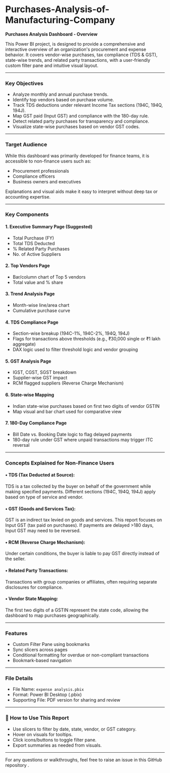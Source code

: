 # Purchases-Analysis-of-Manufacturing-Company

**Purchases Analysis Dashboard - Overview**

This Power BI project, is designed to provide a comprehensive and interactive overview of an organization's procurement and expense behavior. It covers vendor-wise purchases, tax compliance (TDS & GST), state-wise trends, and related party transactions, with a user-friendly custom filter pane and intuitive visual layout.

---

###  Key Objectives
- Analyze monthly and annual purchase trends.
- Identify top vendors based on purchase volume.
- Track TDS deductions under relevant Income Tax sections (194C, 194Q, 194J).
- Map GST paid (Input GST) and compliance with the 180-day rule.
- Detect related party purchases for transparency and compliance.
- Visualize state-wise purchases based on vendor GST codes.

---

###  Target Audience
While this dashboard was primarily developed for finance teams, it is accessible to non-finance users such as:
- Procurement professionals
- Compliance officers
- Business owners and executives

Explanations and visual aids make it easy to interpret without deep tax or accounting expertise.

---

###  Key Components

#### 1. **Executive Summary Page (Suggested)**
- Total Purchase (FY)
- Total TDS Deducted
- % Related Party Purchases
- No. of Active Suppliers

#### 2. **Top Vendors Page**
- Bar/column chart of Top 5 vendors
- Total value and % share

#### 3. **Trend Analysis Page**
- Month-wise line/area chart
- Cumulative purchase curve

#### 4. **TDS Compliance Page**
- Section-wise breakup (194C-1%, 194C-2%, 194Q, 194J)
- Flags for transactions above thresholds (e.g., ₹30,000 single or ₹1 lakh aggregate)
- DAX logic used to filter threshold logic and vendor grouping

#### 5. **GST Analysis Page**
- IGST, CGST, SGST breakdown
- Supplier-wise GST impact
- RCM flagged suppliers (Reverse Charge Mechanism)

#### 6. **State-wise Mapping**
- Indian state-wise purchases based on first two digits of vendor GSTIN
- Map visual and bar chart used for comparative view

#### 7. **180-Day Compliance Page**
- Bill Date vs. Booking Date logic to flag delayed payments
- 180-day rule under GST where unpaid transactions may trigger ITC reversal

---

###  Concepts Explained for Non-Finance Users

#### • **TDS (Tax Deducted at Source):**
TDS is a tax collected by the buyer on behalf of the government while making specified payments. Different sections (194C, 194Q, 194J) apply based on type of service and vendor.

#### • **GST (Goods and Services Tax):**
GST is an indirect tax levied on goods and services. This report focuses on Input GST (tax paid on purchases). If payments are delayed >180 days, Input GST may need to be reversed.

#### • **RCM (Reverse Charge Mechanism):**
Under certain conditions, the buyer is liable to pay GST directly instead of the seller.

#### • **Related Party Transactions:**
Transactions with group companies or affiliates, often requiring separate disclosures for compliance.

#### • **Vendor State Mapping:**
The first two digits of a GSTIN represent the state code, allowing the dashboard to map purchases geographically.

---

###  Features
- Custom Filter Pane using bookmarks
- Sync slicers across pages
- Conditional formatting for overdue or non-compliant transactions
- Bookmark-based navigation

---

###  File Details
- File Name: `expense analysis.pbix`
- Format: Power BI Desktop (.pbix)
- Supporting File: PDF version for sharing and review

---

### 🔗 How to Use This Report
- Use slicers to filter by date, state, vendor, or GST category.
- Hover on visuals for tooltips.
- Click icons/buttons to toggle filter pane.
- Export summaries as needed from visuals.

---

For any questions or walkthroughs, feel free to raise an issue in this GitHub repository .

